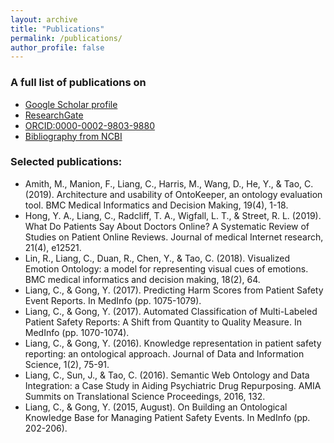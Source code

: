 ```yaml
---
layout: archive
title: "Publications"
permalink: /publications/
author_profile: false
---
```


### A full list of publications on
- [Google Scholar profile](https://scholar.google.com/citations?user=VMcFpJ4AAAAJ&hl=en)<br/>
- [ResearchGate](https://www.researchgate.net/profile/Chen_Liang32)<br/>
- [ORCID:0000-0002-9803-9880](https://orcid.org/0000-0002-9803-9880)<br/>
- [Bibliography from NCBI](https://www.ncbi.nlm.nih.gov/sites/myncbi/1HeGaoiqXwwwpf/bibliography/55040917/public/?sort=date&direction=ascending)<br/>

### Selected publications:
- Amith, M., Manion, F., Liang, C., Harris, M., Wang, D., He, Y., & Tao, C. (2019). Architecture and usability of OntoKeeper, an ontology evaluation tool. BMC Medical Informatics and Decision Making, 19(4), 1-18.
- Hong, Y. A., Liang, C., Radcliff, T. A., Wigfall, L. T., & Street, R. L. (2019). What Do Patients Say About Doctors Online? A Systematic Review of Studies on Patient Online Reviews. Journal of medical Internet research, 21(4), e12521.
- Lin, R., Liang, C., Duan, R., Chen, Y., & Tao, C. (2018). Visualized Emotion Ontology: a model for representing visual cues of emotions. BMC medical informatics and decision making, 18(2), 64.
- Liang, C., & Gong, Y. (2017). Predicting Harm Scores from Patient Safety Event Reports. In MedInfo (pp. 1075-1079).
- Liang, C., & Gong, Y. (2017). Automated Classification of Multi-Labeled Patient Safety Reports: A Shift from Quantity to Quality Measure. In MedInfo (pp. 1070-1074).
- Liang, C., & Gong, Y. (2016). Knowledge representation in patient safety reporting: an ontological approach. Journal of Data and Information Science, 1(2), 75-91.
- Liang, C., Sun, J., & Tao, C. (2016). Semantic Web Ontology and Data Integration: a Case Study in Aiding Psychiatric Drug Repurposing. AMIA Summits on Translational Science Proceedings, 2016, 132.
- Liang, C., & Gong, Y. (2015, August). On Building an Ontological Knowledge Base for Managing Patient Safety Events. In MedInfo (pp. 202-206).

